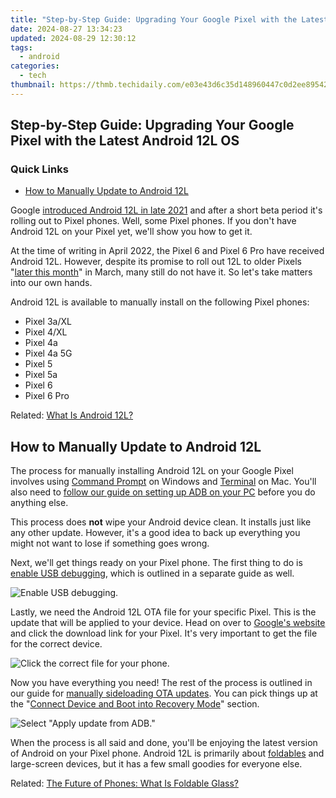 ```yaml
---
title: "Step-by-Step Guide: Upgrading Your Google Pixel with the Latest Android 12L OS"
date: 2024-08-27 13:34:23
updated: 2024-08-29 12:30:12
tags:
  - android
categories:
  - tech
thumbnail: https://thmb.techidaily.com/e03e43d6c35d148960447c0d2ee89542320d7730a8e124f95538e772fc1bdf8a.jpg
---
```


## Step-by-Step Guide: Upgrading Your Google Pixel with the Latest Android 12L OS

### Quick Links

* [How to Manually Update to Android 12L](https://apple-account.techidaily.com/troubleshooting-error-connecting-to-the-apple-id-server-from-iphone-6s-plus-by-drfone-ios/)

 Google [introduced Android 12L in late 2021](https://digital-screen-recording.techidaily.com/updated-in-2024-achieving-excellence-in-game-recording-techniques-windows-11-style/) and after a short beta period it's rolling out to Pixel phones. Well, some Pixel phones. If you don't have Android 12L on your Pixel yet, we'll show you how to get it.

 At the time of writing in April 2022, the Pixel 6 and Pixel 6 Pro have received Android 12L. However, despite its promise to roll out 12L to older Pixels "[later this month](https://twitter.com/madebygoogle/status/1500895736715624451?ref%5Fsrc=twsrc%5Etfw%7Ctwcamp%5Etweetembed%7Ctwterm%5E1500895736715624451%7Ctwgr%5E%7Ctwcon%5Es1%5F&ref%5Furl=https%3A%2F%2F9to5google.com%2F2022%2F03%2F22%2Fandroid-12l-google-pixel-how-to-install%2F)" in March, many still do not have it. So let's take matters into our own hands.

 Android 12L is available to manually install on the following Pixel phones:

* Pixel 3a/XL
* Pixel 4/XL
* Pixel 4a
* Pixel 4a 5G
* Pixel 5
* Pixel 5a
* Pixel 6
* Pixel 6 Pro

Related: [What Is Android 12L?](https://digital-screen-recording.techidaily.com/updated-in-2024-achieving-excellence-in-game-recording-techniques-windows-11-style/) 

##  How to Manually Update to Android 12L

 The process for manually installing Android 12L on your Google Pixel involves using [Command Prompt](https://fox-access.techidaily.com/unleashing-your-cameras-potential-with-top-rated-drones-gimbals-for-2024/) on Windows and [Terminal](https://bypass-frp.techidaily.com/in-2024-how-to-bypass-frp-from-vivo-s17-by-drfone-android/) on Mac. You'll also need to [follow our guide on setting up ADB on your PC](https://techtrends.techidaily.com/how-to-successfully-obtain-a-refund-for-your-purchased-games-on-steam/) before you do anything else.

 This process does **not** wipe your Android device clean. It installs just like any other update. However, it's a good idea to back up everything you might not want to lose if something goes wrong.

 Next, we'll get things ready on your Pixel phone. The first thing to do is [enable USB debugging](https://buynow-tips.techidaily.com/navigating-marvels-team-up-the-truth-behind-the-avengers-ratings/), which is outlined in a separate guide as well.

![Enable USB debugging.](https://static1.howtogeekimages.com/wordpress/wp-content/uploads/2021/12/2021-12-27_16-30-01.jpg?trim=1,1&amp;bg-color=000&amp;pad=1,1) 

 Lastly, we need the Android 12L OTA file for your specific Pixel. This is the update that will be applied to your device. Head on over to [Google's website](https://developer.android.com/about/versions/13/download-ota) and click the download link for your Pixel. It's very important to get the file for the correct device.

![Click the correct file for your phone.](https://static1.howtogeekimages.com/wordpress/wp-content/uploads/2022/04/2022-04-19_17-41-10.jpg) 

 Now you have everything you need! The rest of the process is outlined in our guide for [manually sideloading OTA updates](https://facebook-record-videos.techidaily.com/updated-the-path-to-wealthy-creatorland-for-ajey-nagar/). You can pick things up at the "[Connect Device and Boot into Recovery Mode](https://driver-install.techidaily.com/elevate-display-quality-new-acer-drivers-for-w11-users/)" section.

![Select &quot;Apply update from ADB.&quot;](https://static1.howtogeekimages.com/wordpress/wp-content/uploads/2016/05/IMG_8461-650x433.jpg?trim=1,1&amp;bg-color=000&amp;pad=1,1) 

 When the process is all said and done, you'll be enjoying the latest version of Android on your Pixel phone. Android 12L is primarily about [foldables](https://easy-unlock-android.techidaily.com/how-to-unlock-a-network-locked-motorola-moto-g04-phone-by-drfone-android/) and large-screen devices, but it has a few small goodies for everyone else.

Related: [The Future of Phones: What Is Foldable Glass?](https://easy-unlock-android.techidaily.com/how-to-unlock-a-network-locked-motorola-moto-g04-phone-by-drfone-android/)

<ins class="adsbygoogle"
     style="display:block"
     data-ad-format="autorelaxed"
     data-ad-client="ca-pub-7571918770474297"
     data-ad-slot="1223367746"></ins>



<ins class="adsbygoogle"
     style="display:block"
     data-ad-client="ca-pub-7571918770474297"
     data-ad-slot="8358498916"
     data-ad-format="auto"
     data-full-width-responsive="true"></ins>
